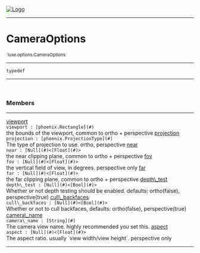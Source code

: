 
[![Logo](../../../images/logo.png)](../../../api/index.html)

---



<h1>CameraOptions</h1>
<small>`luxe.options.CameraOptions`</small>



---

`typedef`


---


&nbsp;
&nbsp;







<h3>Members</h3> <hr/><span class="member apipage">
                <a name="viewport"><a class="lift" href="#viewport">viewport</a></a><div class="clear"></div>
                <code class="signature apipage">viewport : [phoenix.Rectangle](#)</code><br/></span>
            <span class="small_desc_flat">the bounds of the viewport, common to ortho + perspective</span><span class="member apipage">
                <a name="projection"><a class="lift" href="#projection">projection</a></a><div class="clear"></div>
                <code class="signature apipage">projection : [phoenix.ProjectionType](#)</code><br/></span>
            <span class="small_desc_flat">The type of projection to use. ortho, perspective</span><span class="member apipage">
                <a name="near"><a class="lift" href="#near">near</a></a><div class="clear"></div>
                <code class="signature apipage">near : [Null](#)&lt;[Float](#)&gt;</code><br/></span>
            <span class="small_desc_flat">the near clipping plane, common to ortho + perspective</span><span class="member apipage">
                <a name="fov"><a class="lift" href="#fov">fov</a></a><div class="clear"></div>
                <code class="signature apipage">fov : [Null](#)&lt;[Float](#)&gt;</code><br/></span>
            <span class="small_desc_flat">the vertical field of view, in degrees. perspective only</span><span class="member apipage">
                <a name="far"><a class="lift" href="#far">far</a></a><div class="clear"></div>
                <code class="signature apipage">far : [Null](#)&lt;[Float](#)&gt;</code><br/></span>
            <span class="small_desc_flat">the far clipping plane, common to ortho + perspective</span><span class="member apipage">
                <a name="depth_test"><a class="lift" href="#depth_test">depth\_test</a></a><div class="clear"></div>
                <code class="signature apipage">depth\_test : [Null](#)&lt;[Bool](#)&gt;</code><br/></span>
            <span class="small_desc_flat">Whether or not depth testing should be enabled. defaults: ortho(false), perspective(true)</span><span class="member apipage">
                <a name="cull_backfaces"><a class="lift" href="#cull_backfaces">cull\_backfaces</a></a><div class="clear"></div>
                <code class="signature apipage">cull\_backfaces : [Null](#)&lt;[Bool](#)&gt;</code><br/></span>
            <span class="small_desc_flat">Whether or not to cull backfaces, defaults: ortho(false), perspective(true)</span><span class="member apipage">
                <a name="camera_name"><a class="lift" href="#camera_name">camera\_name</a></a><div class="clear"></div>
                <code class="signature apipage">camera\_name : [String](#)</code><br/></span>
            <span class="small_desc_flat">The camera view name. highly recommended you set this.</span><span class="member apipage">
                <a name="aspect"><a class="lift" href="#aspect">aspect</a></a><div class="clear"></div>
                <code class="signature apipage">aspect : [Null](#)&lt;[Float](#)&gt;</code><br/></span>
            <span class="small_desc_flat">The aspect ratio. usually `view width/view height`. perspective only</span>








---

&nbsp;
&nbsp;
&nbsp;
&nbsp;